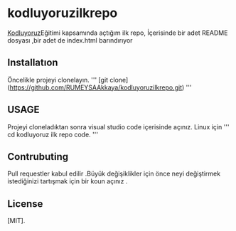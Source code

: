 # kodluyoruzilkrepo
[Kodluyoruz](https://kodluyoruz.org/)Eğitimi kapsamında açtığım ilk repo, İçerisinde bir adet README dosyası ,bir adet de index.html barındırıyor
## Installatıon
Öncelikle projeyi clonelayın.
'''
[git clone] (https://github.com/RUMEYSAAkkaya/kodluyoruzilkrepo.git)
'''

## USAGE 
Projeyi cloneladıktan sonra visual studio code içerisinde açınız.
Linux için 
'''
cd kodluyoruz ilk repo 
code. 
'''

## Contrubuting
Pull requestler kabul edilir .Büyük değişiklikler için önce neyi değiştirmek istediğinizi tartışmak için bir koun açınız .
## License
[MIT].


